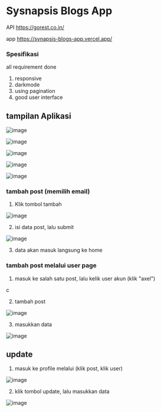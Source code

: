 # Sysnapsis Blogs App
API
https://gorest.co.in/

app
https://synapsis-blogs-app.vercel.app/
### Spesifikasi

all requirement done
1. responsive
2. darkmode
3. using pagination
4. good user interface



## tampilan Aplikasi

![image](https://github.com/eldrians/synapsis-blogs-app/assets/91566708/e10107d6-e3ee-4ada-a55f-b9de7bd0f148)

![image](https://github.com/eldrians/synapsis-blogs-app/assets/91566708/cd16c1ac-67c8-4005-a4f6-bcf81f54ecc4)
   
![image](https://github.com/eldrians/synapsis-blogs-app/assets/91566708/58f56444-7b49-47b3-8f40-108212376b16)

![image](https://github.com/eldrians/synapsis-blogs-app/assets/91566708/7d7bb5e0-6788-43b7-816f-5c801fd990fd)

![image](https://github.com/eldrians/synapsis-blogs-app/assets/91566708/03bd4597-ad86-4124-b32f-28d246e05a8e)

### tambah post (memilih email)
1. Klik tombol tambah

![image](https://github.com/eldrians/synapsis-blogs-app/assets/91566708/8259bea0-844b-4646-b325-157fbdaa1c20)

2. isi data post, lalu submit

![image](https://github.com/eldrians/synapsis-blogs-app/assets/91566708/7a44b5ab-2713-4d58-a8e5-2a33c432810b)

3. data akan masuk langsung ke home

### tambah post melalui user page

1. masuk ke salah satu post, lalu kelik user akun (klik "axel")

c

2. tambah post

![image](https://github.com/eldrians/synapsis-blogs-app/assets/91566708/c881c7db-a245-461f-be88-91a1a604d7c0)

3. masukkan data

![image](https://github.com/eldrians/synapsis-blogs-app/assets/91566708/638ced30-c4e6-43c7-a9c9-c17210ffb09c)

## update

1. masuk ke profile melalui (klik post, klik user)

![image](https://github.com/eldrians/synapsis-blogs-app/assets/91566708/4ebdd7b9-2e1b-4647-a07b-ee7f9b2cf379)

2. klik tombol update, lalu masukkan data

![image](https://github.com/eldrians/synapsis-blogs-app/assets/91566708/4225afc6-f5dd-4dad-a1ee-a2f77bc4b9d1)




